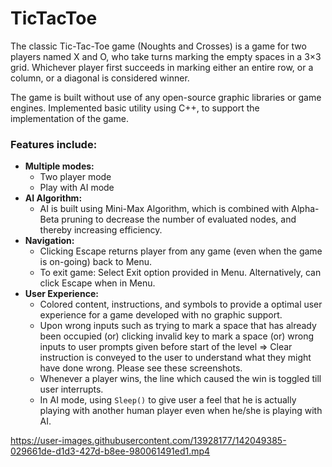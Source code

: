 # TicTacToe

The classic Tic-Tac-Toe game (Noughts and Crosses) is a game for two players named X and O, who take turns marking the empty spaces in a 3×3 grid. Whichever player first succeeds in marking either an entire row, or a column, or a diagonal is considered winner.

The game is built without use of any open-source graphic libraries or game engines. Implemented basic utility using C++, to support the implementation of the game.

### Features include:
- **Multiple modes:**
  - Two player mode
  - Play with AI mode
- **AI Algorithm:**
  - AI is built using Mini-Max Algorithm, which is combined with Alpha-Beta pruning to decrease the number of evaluated nodes, and thereby increasing efficiency.
- **Navigation:**
  - Clicking Escape returns player from any game (even when the game is on-going) back to Menu.
  - To exit game: Select Exit option provided in Menu. Alternatively, can click Escape when in Menu.
- **User Experience:**
  - Colored content, instructions, and symbols to provide a optimal user experience for a game developed with no graphic support.
  - Upon wrong inputs such as trying to mark a space that has already been occupied (or) clicking invalid key to mark a space (or) wrong inputs to user prompts given before start of the level => Clear instruction is conveyed to the user to understand what they might have done wrong. Please see these screenshots.
  - Whenever a player wins, the line which caused the win is toggled till user interrupts.
  - In AI mode, using `Sleep()` to give user a feel that he is actually playing with another human player even when he/she is playing with AI.

https://user-images.githubusercontent.com/13928177/142049385-029661de-d1d3-427d-b8ee-980061491ed1.mp4
